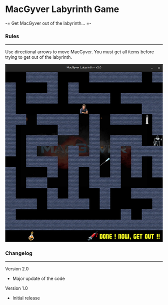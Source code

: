 # MacGyver Labyrinth Game

-= Get MacGyver out of the labyrinth... =-

### Rules
-----------
Use directional arrows to move MacGyver.
You must get all items before trying to get out of the labyrinth.

<img width=600px src="https://github.com/Ayckinn/MacGyver_Game/blob/master/img/screenshot.png" />

### Changelog
---
Version 2.0
- Major update of the code

Version 1.0
- Initial release
